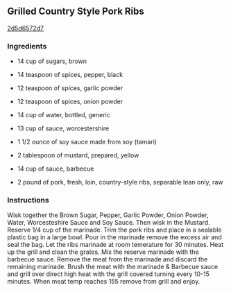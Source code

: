 ## Grilled Country Style Pork Ribs

[2d5d6572d7](http://www.food.com/recipe/grilled-country-style-pork-ribs-384745)

### Ingredients

 - 14 cup of sugars, brown

 - 14 teaspoon of spices, pepper, black

 - 12 teaspoon of spices, garlic powder

 - 12 teaspoon of spices, onion powder

 - 14 cup of water, bottled, generic

 - 13 cup of sauce, worcestershire

 - 1 1/2 ounce of soy sauce made from soy (tamari)

 - 2 tablespoon of mustard, prepared, yellow

 - 14 cup of sauce, barbecue

 - 2 pound of pork, fresh, loin, country-style ribs, separable lean only, raw

### Instructions

Wisk together the Brown Sugar, Pepper, Garlic Powder, Onion Powder, Water, Worcesteshire Sauce and Soy Sauce. Then wisk in the Mustard. Reserve 1/4 cup of the marinade. Trim the pork ribs and place in a sealable plastic bag in a large bowl. Pour in the marinade remove the excess air and seal the bag. Let the ribs marinade at room temerature for 30 minutes. Heat up the grill and clean the grates. Mix the reserve marinade with the barbecue sauce. Remove the meat from the marinade and discard the remaining marinade. Brush the meat with the marinade & Barbecue sauce and grill over direct high heat with the grill covered turning every 10-15 minutes. When meat temp reaches 155 remove from grill and enjoy.
